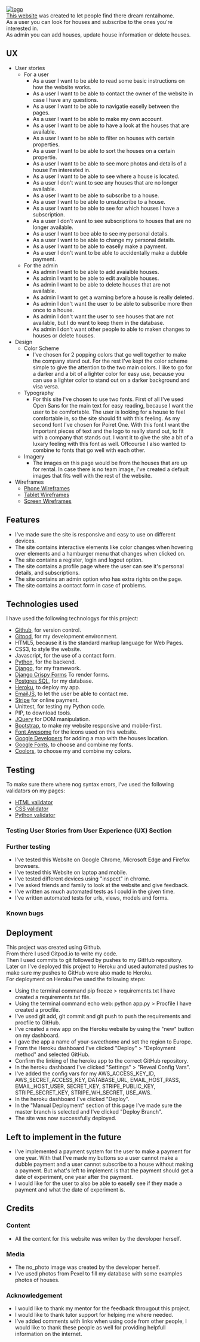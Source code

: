 <a href="https://imgbb.com/"><img src="https://i.ibb.co/jLDnW1t/logo.jpg" alt="logo" border="0"></a><br>
[This website](https://your-sweethome.herokuapp.com/) was created to let people find there dream rentalhome.<br>
As a user you can look for houses and subscribe to the ones you're interested in.<br>
As admin you can add houses, update house information or delete houses.<br>
## UX
* User stories
    * For a user
        * As a user I want to be able to read some basic instructions on how the website works.
        * As a user I want to be able to contact the owner of the website in case I have any questions.
        * As a user I want to be able to navigatie easelly between the pages.
        * As a user I want to be able to make my own account.
        * As a user I want to be able to have a look at the houses that are available.
        * As a user I want to be able to filter on houses with certain properties.
        * As a user I want to be able to sort the houses on a certain propertie.
        * As a user I want to be able to see more photos and details of a house I'm interested in.
        * As a user I want to be able to see where a house is located.
        * As a user I don't want to see any houses that are no longer available.
        * As a user I want to be able to subscribe to a house.
        * As a user I want to be able to unsubscribe to a house.
        * As a user I want to be able to see for which houses I have a subscription.
        * As a user I don't want to see subscriptions to houses that are no longer available.
        * As a user I want to bee able to see my personal details.
        * As a user I want to be able to change my personal details.
        * As a user I want to be able to easelly make a payment.
        * As a user I don't want to be able to accidentally make a dubble payment.
    * For the admin
        * As admin I want to be able to add avaialble houses.
        * As admin I want to be able to edit available houses.
        * As admin I want to be able to delete houses that are not available.
        * As admin I want to get a warning before a house is really deleted.
        * As admin I don't want the user to be able to subscribe more then once to a house.
        * As admin I don't want the user to see houses that are not available, but I do want to keep them in the database.
        * As admin I don't want other people to able to maken changes to houses or delete houses.
* Design
    * Color Scheme
        * I've chosen for 2 popping colors that go well together to make the company stand out.
        For the rest I've kept the color scheme simple to give the attention to the two main colors.
        I like to go for a darker and a bit of a lighter color for easy use, because you can use a lighter color to stand out on a darker background and visa versa.
    * Typography
        * For this site I've chosen to use two fonts.
        First of all I've used Open Sans for the main text for easy reading, because I want the user to be comfortable.
        The user is looking for a house to feel comfortable in, so the site should fit with this feeling.
        As my second font I've chosen  for Poiret One.
        With this font I want the important pieces of text and the logo to really stand out, to fit with a company that stands out.
        I want it to give the site a bit of a luxary feeling with this font as well.
        Offcourse I also wanted to combine to fonts that go well with each other.
    * Imagery
        * The images on this page would be from the houses that are up for rental.
        In case there is no team image, I've created a default images that fits well with the rest of the website.
* Wireframes
    * [Phone Wireframes](https://i.ibb.co/pKfHT6J/Telefoon.jpg)
    * [Tablet Wireframes](https://i.ibb.co/gDZy66H/Tablet.jpg)
    * [Screen Wireframes](https://i.ibb.co/TP6tTTt/laptop.jpg)
## Features
* I've made sure the site is responsive and easy to use on different devices.
* The site contains interactive elements like color changes when hovering over elements and a hamburger menu that changes when clicked on.
* The site contains a register, login and logout option.
* The site contains a profile page where the user can see it's personal details, and subscriptions.
* The site contains an admin option who has extra rights on the page.
* The site contains a contact form in case of problems.
## Technologies used
I have used the following technologys for this project:
* [Github](https://github.com), for version control.
* [Gitpod](https://gitpod.io), for my development environment.
* HTML5, because it is the standard markup language for Web Pages.
* CSS3, to style the website.
* Javascript, for the use of a contact form.
* [Python](https://www.python.org), for the backend.
* [Django](https://www.djangoproject.com/), for my framework.
* [Django Crispy Forms](https://django-crispy-forms.readthedocs.io/en/latest/) To render forms.
* [Postgres SQL](https://www.postgresql.org/), for my database.
* [Heroku](https://heroku.com), to deploy my app.
* [EmailJS](https://www.emailjs.com/), to let the user be able to contact me.
* [Stripe](https://dashboard.stripe.com/register) for online payment.
* Unittest, for testing my Python code.
* PIP, to download tools.
* [JQuery](https://jquery.com) for DOM manipulation.
* [Bootstrap](https://getbootstrap.com/), to make my website responsive and mobile-first.
* [Font Awesome](https://fontawesome.com/) for the icons used on this website.
* [Google Developers](https://developers.google.com/) for adding a map with the houses location.
* [Google Fonts](https://fonts.google.com/), to choose and combine my fonts.
* [Coolors](https://coolors.co/), to choose my and combine my colors.
## Testing
To make sure there where nog syntax errors, I've used the following validators on my pages:
* [HTML validator](https://validator.w3.org/#validate_by_input)
* [CSS validator](https://jigsaw.w3.org/css-validator/)
* [Python validator](https://extendsclass.com/python-tester.html)
### Testing User Stories from User Experience (UX) Section
### Further testing
* I've tested this Website on Google Chrome, Microsoft Edge and Firefox browsers.
* I've tested this Website on laptop and mobile.
* I've tested different devices using "inspect" in chrome.
* I've asked friends and family to look at the website and give feedback.
* I've written as much automated tests as I could in the given time.
* I've written automated tests for urls, views, models and forms.
### Known bugs
## Deployment
This project was created using Github.<br>
From there I used Gitpod.io to write my code.<br>
Then I used commits to git followed by pushes to my GitHub repository.<br>
Later on I've deployed this project to Heroku and used automated pushes to make sure my pushes to GitHub were also made to Heroku.<br>
For deployment on Heroku I've used the following steps:
* Using the terminal command pip freeze > requirements.txt I have created a requirements.txt file.
* Using the terminal command echo web: python app.py > Procfile I have created a procfile.
* I've used git add, git commit and git push to push the requirements and procfile to GitHub.
* I've created a new app on the Heroku website by using the "new" button on my dashboard.
* I gave the app a name of your-sweethome and set the region to Europe.
* From the Heroku dashboard I've clicked "Deploy" > "Deployment method" and selected GitHub.
* Confirm the linking of the heroku app to the correct GitHub repository.
* In the heroku dashboard I've clicked "Settings" > "Reveal Config Vars".
* I've added the config vars for my AWS_ACCESS_KEY_ID, AWS_SECRET_ACCESS_KEY, DATABASE_URL, EMAIL_HOST_PASS, EMAIL_HOST_USER, SECRET_KEY, STRIPE_PUBLIC_KEY, STRIPE_SECRET_KEY, STRIPE_WH_SECRET, USE_AWS.
* In the heroku dashboard I've clicked "Deploy".
* In the "Manual Deployment" section of this page I've made sure the master branch is selected and I've clicked "Deploy Branch".
* The site was now successfully deployed.
## Left to implement in the future
* I've implemented a payment system for the user to make a payment for one year. With that I've made my buttons so a user cannot make a dubble payment and a user cannot subscribe to a house without making a payment. But what's left to implement is that the payment should get a date of experiment, one year after the payment.
* I would like for the user to also be able to easelly see if they made a payment and what the date of experiment is.
## Credits
### Content
* All the content for this website was writen by the devoloper herself.
### Media
* The no_photo image was created by the developer herself.
* I've used photos from Pexel to fill my database with some examples photos of houses.
### Acknowledgement
* I would like to thank my mentor for the feedback througout this project.
* I would like to thank tutor support for helping me where needed.
* I've added comments with links when using code from other people, I would like to thank these people as well for providing helpfull information on the internet.